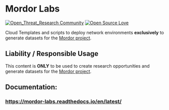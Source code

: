 # Mordor Labs

[![Open_Threat_Research Community](https://img.shields.io/badge/Open_Threat_Research-Community-brightgreen.svg)](https://twitter.com/OTR_Community)
[![Open Source Love](https://badges.frapsoft.com/os/v3/open-source.svg?v=103)](https://github.com/ellerbrock/open-source-badges/)

Cloud Templates and scripts to deploy network environments **exclusively** to generate datasets for the [Mordor project](https://mordordatasets.com).

## Liability / Responsible Usage

This content is **ONLY** to be used to create research opportunities and generate datasets for the [Mordor project](https://mordordatasets.com).

## Documentation:

### https://mordor-labs.readthedocs.io/en/latest/
